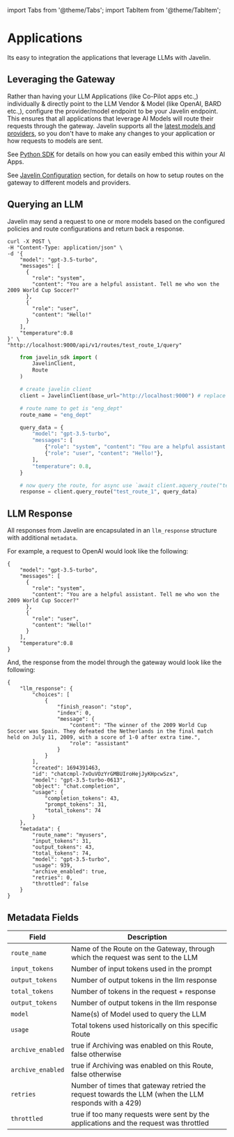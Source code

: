 import Tabs from '@theme/Tabs';
import TabItem from '@theme/TabItem';

# Applications
Its easy to integration the applications that leverage LLMs with Javelin. 

## Leveraging the Gateway
Rather than having your LLM Applications (like Co-Pilot apps etc.,) individually & directly point to the LLM Vendor & Model (like OpenAI, BARD etc.,), configure the provider/model endpoint to be your Javelin endpoint. This ensures that all applications that leverage AI Models will route their requests through the gateway. Javelin supports all the [latest models and providers](supported-llms), so you don't have to make any changes to your application or how requests to models are sent. 

See [Python SDK](../javelin-python/quickstart) for details on how you can easily embed this within your AI Apps. 

See [Javelin Configuration](settinguproutes) section, for details on how to setup routes on the gateway to different models and providers. 

## Querying an LLM
Javelin may send a request to one or more models based on the configured policies and route configurations and return back a response.


<Tabs>
<TabItem value="shell" label="cURL">

```shell
curl -X POST \
-H "Content-Type: application/json" \
-d '{
    "model": "gpt-3.5-turbo",
    "messages": [
      {
        "role": "system",
        "content": "You are a helpful assistant. Tell me who won the 2009 World Cup Soccer?"
      },
      {
        "role": "user",
        "content": "Hello!"
      }
    ],
    "temperature":0.8
}' \
"http://localhost:9000/api/v1/routes/test_route_1/query"
```

</TabItem>
<TabItem value="py" label="Python">

```py
    from javelin_sdk import (
        JavelinClient,
        Route
    )

    # create javelin client
    client = JavelinClient(base_url="http://localhost:9000") # replace this with your javelin URL

    # route name to get is "eng_dept"
    route_name = "eng_dept"

    query_data = {
        "model": "gpt-3.5-turbo",
        "messages": [
            {"role": "system", "content": "You are a helpful assistant."},
            {"role": "user", "content": "Hello!"},
        ],
        "temperature": 0.8,
    }

    # now query the route, for async use `await client.aquery_route("test_route_1", query_data)`
    response = client.query_route("test_route_1", query_data)

```

</TabItem>
</Tabs>

## LLM Response
All responses from Javelin are encapsulated in an `llm_response` structure with additional `metadata`. 

For example, a request to OpenAI would look like the following:

<Tabs>
<TabItem value="py" label="Python">

```shell
{
    "model": "gpt-3.5-turbo",
    "messages": [
      {
        "role": "system",
        "content": "You are a helpful assistant. Tell me who won the 2009 World Cup Soccer?"
      },
      {
        "role": "user",
        "content": "Hello!"
      }
    ],
    "temperature":0.8
}
```

</TabItem>
</Tabs>

And, the response from the model through the gateway would look like the following:
```shell
{
    "llm_response": {
        "choices": [
            {
                "finish_reason": "stop",
                "index": 0,
                "message": {
                    "content": "The winner of the 2009 World Cup Soccer was Spain. They defeated the Netherlands in the final match held on July 11, 2009, with a score of 1-0 after extra time.",
                    "role": "assistant"
                }
            }
        ],
        "created": 1694391463,
        "id": "chatcmpl-7xOuVOzYrGMBUIroHejJyKHpcwSzx",
        "model": "gpt-3.5-turbo-0613",
        "object": "chat.completion",
        "usage": {
            "completion_tokens": 43,
            "prompt_tokens": 31,
            "total_tokens": 74
        }
    },
    "metadata": {
        "route_name": "myusers",
        "input_tokens": 31,
        "output_tokens": 43,
        "total_tokens": 74,
        "model": "gpt-3.5-turbo",
        "usage": 939,
        "archive_enabled": true,
        "retries": 0,
        "throttled": false
    }
}
```

## Metadata Fields
| Field | Description | 
| --------------- | --------------- | 
| `route_name`    | Name of the Route on the Gateway, through which the request was sent to the LLM    | 
| `input_tokens`    | Number of input tokens used in the prompt    | 
| `output_tokens`    | Number of output tokens in the llm response    | 
| `total_tokens`    | Number of tokens in the request + response      | 
| `output_tokens`    | Number of output tokens in the llm response    | 
| `model`    | Name(s) of Model used to query the LLM    | 
| `usage`    | Total tokens used historically on this specific Route    | 
| `archive_enabled`    | true if Archiving was enabled on this Route, false otherwise    | 
| `archive_enabled`    | true if Archiving was enabled on this Route, false otherwise    | 
| `retries`    | Number of times that gateway retried the request towards the LLM (when the LLM responds with a 429)    | 
| `throttled`    | true if too many requests were sent by the applications and the request was throttled    | 

